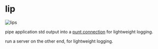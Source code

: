 lip
=======

![lips](http://adamn3l.files.wordpress.com/2012/02/katharine_asher_red_lip_illustration.jpg)


pipe application std output into a [punt connection](https://github.com/visionmedia/punt) for lightweight logging.

run a server on the other end, for lightweight logging.
